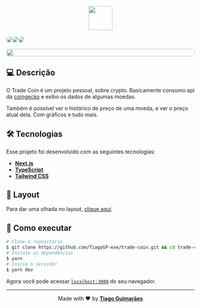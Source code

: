 <div align="center">
  <a href="https://trade-coin.vercel.app/">
  <img height="64px" src="https://cdn.discordapp.com/attachments/437386668756959245/963626271655481384/trade-coin.png"/>
  </a>
</div>

<br>

<div style="display: flex; width: 100%; bavkground: #ccc; g" align="center" >
  <img style="border-radius: 8px;" src="https://img.shields.io/badge/React-20232A?style=for-the-badge&logo=react&logoColor=61DAFB"/>
  <img style="border-radius: 8px;" src="https://img.shields.io/badge/TypeScript-007ACC?style=for-the-badge&logo=typescript&logoColor=white"/>
  <img style="border-radius: 8px;" src="https://img.shields.io/badge/Tailwind_CSS-38B2AC?style=for-the-badge&logo=tailwind-css&logoColor=white"/>
</div>

<br>

<div style="display: flex;" align="center" >
  <img style="border-radius: 8px; max-height: 400px; max-width: 700px;" src="https://cdn.discordapp.com/attachments/494671180377227264/1036299708307603638/ezgif.com-gif-maker.gif"  width="100%" height="100%" />
</div>

## 💻 Descrição

O Trade Coin é um projeto pessoal, sobre crypto. Basicamente consumo api da [coingecko](https://www.coingecko.com/en/api/documentation) e exibo os dados de algumas moedas.

Também é possível ver o histórico de preço de uma moeda, e ver o preço atual dela. Com gráficos e tudo mais.

## 🛠 Tecnologias

Esse projeto foi desenvolvido com as seguintes tecnologias:

- [**Next.js**](https://nextjs.org/)
- [**TypeScript**](https://www.typescriptlang.org/)
- [**Tailwind CSS**](https://tailwindcss.com/)

## 🔖 Layout

Para dar uma olhada no layout, [clique aqui](https://www.figma.com/file/j7vob4OeBgRBZJFXjR9f3d/TradeCoin?node-id=301%3A288).

## 🚀 Como executar

```bash
# Clone o repositório
$ git clone https://github.com/TiagoGP-exe/trade-coin.git && cd trade-coin
# Instale as dependências
$ yarn
# Inicie o servidor
$ yarn dev
```

Agora você pode acessar [`localhost:3000`](http://localhost:3000) do seu navegador.

---

<p align="center">Made with ❤️ by <a href="https://github.com/TiagoGP-exe"><b>Tiago Guimarães </b></a></p>
